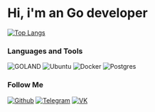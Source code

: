# Hi, i'm an Go developer

[![Top Langs](https://github-readme-stats.vercel.app/api/top-langs/?username=Abdulkadyr1&layout=compact&text_color=ffffff&card_width=1000&theme=dark&bg_color=000000&hide_border=true)](https://github.com/Abdulkadyr1)

### Languages and Tools
![GOLAND](https://img.shields.io/badge/-Go-000000?style=for-the-badge&logo=Go)
![Ubuntu](https://img.shields.io/badge/-ubuntu-000000?style=for-the-badge&logo=ubuntu)
![Docker](https://img.shields.io/badge/-docker-000000?style=for-the-badge&logo=docker)
![Postgres](https://img.shields.io/badge/-postgresql-000000?style=for-the-badge&logo=postgresql)

### Follow Me
[![Github](https://img.shields.io/badge/-GitHub-000000?style=for-the-badge&logo=GitHub)](https://github.com/Abdulkadyr1)
[![Telegram](https://img.shields.io/badge/-Telegram-000000?style=for-the-badge&logo=Telegram)](https://t.me/Ridak_11)
[![VK](https://img.shields.io/badge/-VK-000000?style=for-the-badge&logo=VK)](https://vk.com/ridak_11)
